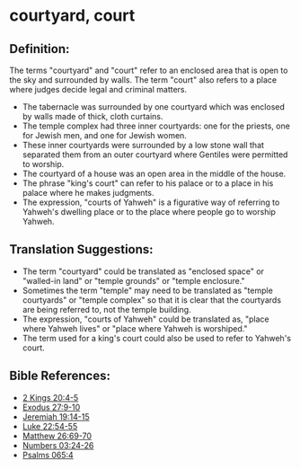 # courtyard, court #

## Definition: ##

The terms "courtyard" and "court" refer to an enclosed area that is open to the sky and surrounded by walls. The term "court" also refers to a place where judges decide legal and criminal matters.

* The tabernacle was surrounded by one courtyard which was enclosed by walls made of thick, cloth curtains. 
* The temple complex had three inner courtyards: one for the priests, one for Jewish men, and one for Jewish women.
* These inner courtyards were surrounded by a low stone wall that separated them from an outer courtyard where Gentiles were permitted to worship.
* The courtyard of a house was an open area in the middle of the house.
* The phrase "king's court" can refer to his palace or to a place in his palace where he makes judgments.
* The expression, "courts of Yahweh" is a figurative way of referring to Yahweh's dwelling place or to the place where people go to worship Yahweh.

## Translation Suggestions: ##
 
* The term "courtyard" could be translated as "enclosed space" or "walled-in land" or "temple grounds" or "temple enclosure."
* Sometimes the term "temple" may need to be translated as "temple courtyards" or "temple complex" so that it is clear that the courtyards are being referred to, not the temple building.
* The expression, "courts of Yahweh" could be translated as, "place where Yahweh lives" or "place where Yahweh is worshiped."
* The term used for a king's court could also be used to refer to Yahweh's court.



## Bible References: ##

* [2 Kings 20:4-5](en/tn/2ki/help/20/04)
* [Exodus 27:9-10](en/tn/exo/help/27/09)
* [Jeremiah 19:14-15](en/tn/jer/help/19/14)
* [Luke 22:54-55](en/tn/luk/help/22/54)
* [Matthew 26:69-70](en/tn/mat/help/26/69)
* [Numbers 03:24-26](en/tn/num/help/03/24)
* [Psalms 065:4](en/tn/psa/help/65/04)